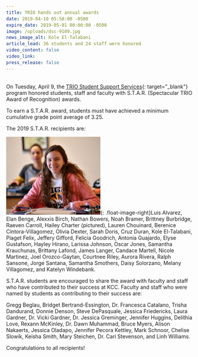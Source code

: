```yaml
---
title: TRIO hands out annual awards
date: 2019-04-10 05:58:00 -0500
expire_date: 2019-05-01 00:00:00 -0500
image: /uploads/dsc-9109.jpg
news_image_alt: Kole El-Talabani
article_lead: 36 students and 24 staff were honored
video_content: false
video_link:
press_release: false
---
```


<br>On Tuesday, April 9, the [TRIO Student Support Services](http://www.kcc.edu/students/helpful/trio/Pages/default.aspx){: target="_blank"} program honored students, staff and faculty with S.T.A.R. (Spectacular TRIO Award of Recognition) awards.

To earn a S.T.A.R. award, students must have achieved a minimum cumulative grade point average of 3.25.  

The 2019 S.T.A.R. recipients are:

![](/uploads/trio-hailey-charter-dsc-4852.jpg){: .float-image-right}Luis Alvarez, Elan Benge, Alexxis Birch, Nathan Bowers, Noah Bramer, Brittney Burbridge, Raeven Carroll, Hailey Charter (pictured), Lauren Chouinard, Berenice Cintora-Villagomez, Olivia Dexter, Sarah Doris, Cruz Duran, Kole El-Talabani, Piaget Felix, Jeffery Gifford, Felicia Goodrich, Antonia Guajardo, Elyse Gustafson, Hayley Hirano, Larissa Johnson, Oscar Jones, Samantha Krauchunas, Brittany Lafond, James Langer, Candace Martell, Nicole Martinez, Joel Orozco-Gaytan, Courtnee Riley, Aurora Rivera, Ralph Sansone, Jorge Santana, Samantha Smothers, Daisy Solorzano, Melany Villagomez, and Katelyn Windebank.

S.T.A.R. students are encouraged to share the award with faculty and staff who have contributed to their success at KCC. Faculty and staff who were named by students as contributing to their success are:

Gregg Beglau, Bridget Bertrand-Essington, Dr. Francesca Catalano, Trisha Dandurand, Donnie Denson, Steve DePasquale, Jessica Friedericks, Laura Gardner, Dr. Vicki Gardner, Dr. Jessica Greminger, Jennifer Huggins, Delithia Love, Rexann McKinley, Dr. Dawn Muhammad, Bruce Myers, Alison Nakaerts, Jessica Oladapo, Jennifer Pecora Kettley, Mark Schnoor, Chelise Slowik, Keisha Smith, Mary Steichen, Dr. Cari Stevenson, and Linh Williams.

Congratulations to all recipients!